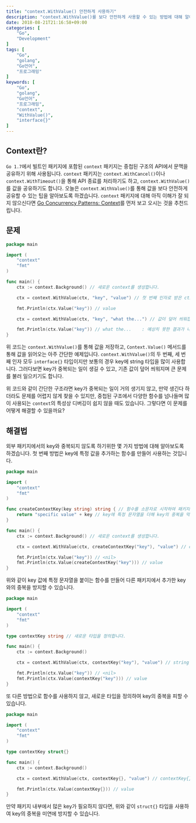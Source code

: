 ```yaml
---
title: "context.WithValue() 안전하게 사용하기"
description: "context.WithValue()를 보다 안전하게 사용할 수 있는 방법에 대해 알아봅니다."
date: 2018-08-21T21:16:58+09:00
categories: [
    "Go",
    "Development"
]
tags: [
    "Go",
    "golang",
    "Go언어",
    "프로그래밍"
]
keywords: [
    "Go",
    "golang",
    "Go언어",
    "프로그래밍",
    "context",
    "WithValue()",
    "interface{}"
]
---
```


## Context란?
`Go 1.7`에서 빌트인 패키지에 포함된 `context` 패키지는 중첩된 구조의 API에서 문맥을 공유하기 위해 사용됩니다. `context` 패키지는 `context.WithCancel()`이나 `context.WithTimeout()`을 통해 API 종료를 처리하기도 하고, `context.WithValue()`를 값을 공유하기도 합니다. 오늘은 `context.WithValue()`를 통해 값을 보다 안전하게 공유할 수 있는 팁을 알아보도록 하겠습니다. `context` 패키지에 대해 아직 이해가 잘 되지 않으신다면 [Go Concurrency Patterns: Context](https://blog.golang.org/context)를 먼저 보고 오시는 것을 추천드립니다.

## 문제

```go
package main

import (
	"context"
	"fmt"
)

func main() {
	ctx := context.Background() // 새로운 context를 생성합니다.

	ctx = context.WithValue(ctx, "key", "value") // 첫 번째 인자로 받은 ctx룰 부모로하고 key에 따른 value를 얻을 수 있는 context를 반환합니다.

	fmt.Println(ctx.Value("key")) // value

	ctx = context.WithValue(ctx, "key", "what the...") // 값이 덮어 씌워집니다.

	fmt.Println(ctx.Value("key")) // what the...    : 예상치 못한 결과가 나옵니다.
}
```

위 코드는 `context.WithValue()`를 통해 값을 저장하고, `Context.Value()` 메서드를 통해 값을 읽어오는 아주 간단한 예제입니다. `context.WithValue()`의 두 번째, 세 번째 인자 모두 `interface{}` 타입이지만 보통의 경우 key에 string 타입을 많이 사용합니다. 그러다보면 key가 중복되는 일이 생길 수 있고, 기존 값이 덮어 씌워지며 큰 문제를 불러 일으키기도 합니다.  

위 코드와 같이 간단한 구조라면 key가 중복되는 일이 거의 생기지 않고, 만약 생긴다 하더라도 문제를 어렵지 않게 찾을 수 있지만, 중첩된 구조에서 다양한 함수를 넘나들며 많이 사용되는 `context`의 특성상 디버깅이 쉽지 않을 때도 있습니다. 그렇다면 이 문제를 어떻게 해결할 수 있을까요?

## 해결법
외부 패키지에서의 key와 중복되지 않도록 하기위한 몇 가지 방법에 대해 알아보도록 하겠습니다. 첫 번째 방법은 key에 특정 값을 추가하는 함수를 만들어 사용하는 것입니다.

```go
package main

import (
	"context"
	"fmt"
)

func createContextKey(key string) string { // 함수를 소문자로 시작하여 패키지 내부에서만 사용할 수 있도록 합니다.
	return "specific value" + key // key에 특정 문자열을 더해 key의 중복을 막습니다.
}

func main() {
	ctx := context.Background() // 새로운 context를 생성합니다.

	ctx = context.WithValue(ctx, createContextKey("key"), "value") // createkey()를 사용해 key를 만들어 사용합니다.

	fmt.Println(ctx.Value("key")) // <nil>
	fmt.Println(ctx.Value(createContextKey("key"))) // value
}
```

위와 같이 key 값에 특정 문자열을 붙이는 함수를 만들어 다른 패키지에서 추가한 key와의 중복을 방지할 수 있습니다. 

```go
package main

import (
	"context"
	"fmt"
)

type contextKey string // 새로운 타입을 정의합니다.

func main() {
	ctx := context.Background()

	ctx = context.WithValue(ctx, contextKey("key"), "value") // string 타입을 contextKey 타입으로 캐스팅하여 key로 사용합니다.

	fmt.Println(ctx.Value("key")) // <nil>
	fmt.Println(ctx.Value(contextKey("key"))) // value
}
```

또 다른 방법으로 함수를 사용하지 않고, 새로운 타입을 정의하여 key의 중복을 피할 수 있습니다.

```go
package main

import (
	"context"
	"fmt"
)

type contextKey struct{}

func main() {
	ctx := context.Background()

	ctx = context.WithValue(ctx, contextKey{}, "value") // contextKey{}를 key로 사용합니다.

	fmt.Println(ctx.Value(contextKey{})) // value
}
```

만약 패키지 내부에서 많은 key가 필요하지 않다면, 위와 같이 `struct{}` 타입을 사용하여 key의 중복을 미연에 방지할 수 있습니다.